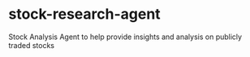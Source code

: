 # stock-research-agent
Stock Analysis Agent to help provide insights and analysis on publicly traded stocks
